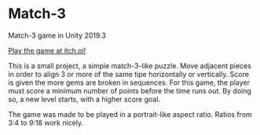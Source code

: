 # Match-3
Match-3 game in Unity 2019.3

[Play the game at itch.oi!](https://lurosset.itch.io/match-3)

This is a small project, a simple match-3-like puzzle. Move adjacent pieces in order to align 3 or more of the same tipe horizontally or vertically. Score is given the more gems are broken in sequences.
For this game, the player must score a minimum number of points before the time runs out. By doing so, a new level starts, with a higher score goal.

The game was made to be played in a portrait-like aspect ratio. Ratios from 3:4 to 9:18 work nicely.
